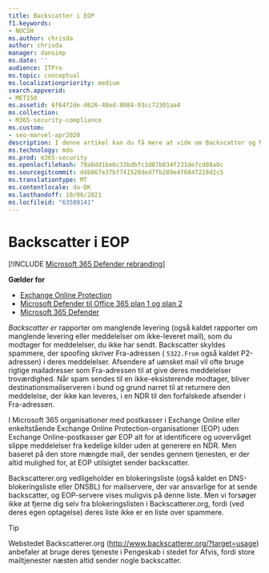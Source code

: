 ```yaml
---
title: Backscatter i EOP
f1.keywords:
- NOCSH
ms.author: chrisda
author: chrisda
manager: dansimp
ms.date: ''
audience: ITPro
ms.topic: conceptual
ms.localizationpriority: medium
search.appverid:
- MET150
ms.assetid: 6f64f2de-d626-48ed-8084-03cc72301aa4
ms.collection:
- M365-security-compliance
ms.custom:
- seo-marvel-apr2020
description: I denne artikel kan du få mere at vide om Backscatter og Microsoft Exchange Online Protection (EOP)
ms.technology: mdo
ms.prod: m365-security
ms.openlocfilehash: 79a6dd1be6c33bdbfc3d87b834f231de7cd08a0c
ms.sourcegitcommit: d4b867e37bf741528ded7fb289e4f6847228d2c5
ms.translationtype: MT
ms.contentlocale: da-DK
ms.lasthandoff: 10/06/2021
ms.locfileid: "63589141"
---
```

# <a name="backscatter-in-eop"></a>Backscatter i EOP

[!INCLUDE [Microsoft 365 Defender rebranding](../includes/microsoft-defender-for-office.md)]

**Gælder for**
- [Exchange Online Protection](exchange-online-protection-overview.md)
- [Microsoft Defender til Office 365 plan 1 og plan 2](defender-for-office-365.md)
- [Microsoft 365 Defender](../defender/microsoft-365-defender.md)

*Backscatter er* rapporter om manglende levering (også kaldet rapporter om manglende levering eller meddelelser om ikke-leveret mail), som du modtager for meddelelser, du ikke har sendt. Backscatter skyldes spammere, der spoofing skriver Fra-adressen ( `5322.From` også kaldet P2-adressen) i deres meddelelser. Afsendere af uønsket mail vil ofte bruge rigtige mailadresser som Fra-adressen til at give deres meddelelser troværdighed. Når spam sendes til en ikke-eksisterende modtager, bliver destinationsmailserveren i bund og grund narret til at returnere den meddelelse, der ikke kan leveres, i en NDR til den forfalskede afsender i Fra-adressen.

I Microsoft 365 organisationer med postkasser i Exchange Online eller enkeltstående Exchange Online Protection-organisationer (EOP) uden Exchange Online-postkasser gør EOP alt for at identificere og uovervåget slippe meddelelser fra kedelige kilder uden at generere en NDR. Men baseret på den store mængde mail, der sendes gennem tjenesten, er der altid mulighed for, at EOP utilsigtet sender backscatter.

Backscatterer.org vedligeholder en blokeringsliste (også kaldet en DNS-blokeringsliste eller DNSBL) for mailservere, der var ansvarlige for at sende backscatter, og EOP-servere vises muligvis på denne liste. Men vi forsøger ikke at fjerne dig selv fra blokeringslisten i Backscatterer.org, fordi (ved deres egen optagelse) deres liste ikke er en liste over spammere.

> [!TIP]
> Webstedet Backscatterer.org (<http://www.backscatterer.org/?target=usage>) anbefaler at bruge deres tjeneste i Pengeskab i stedet for Afvis, fordi store mailtjenester næsten altid sender nogle backscatter.
